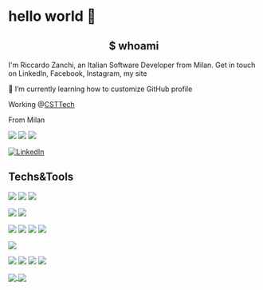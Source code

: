 # hello world 👋

<h2 align="center"> $ whoami</h2>

I'm Riccardo Zanchi, an Italian Software Developer from Milan. Get in touch on LinkedIn, Facebook, Instagram, my site

🌱 I’m currently learning how to customize GitHub profile

Working @<a href="https://www.csttech.it/">CSTTech</a>


From Milan


<img src="https://img.shields.io/badge/-linkedin-informational?style=for-thebadge&logo=linkedin" />
<img src="https://img.shields.io/badge/-facebook-informational?style=for-thebadge&logo=facebook&logoColor=white&color=3b5998" />
<img src="https://img.shields.io/badge/-instagram-informational?style=for-thebadge&logo=instagram&logoColor=white&color=C13584" />

[![LinkedIn][3.2]][3]

[3.2]: https://docs.google.com/viewer?url=https%3A%2F%2Fsimpleicons.org%2Ficons%2Flinkedin.svg


[3]: https://linkedin.com

## Techs&Tools
<!-- Operating Systems -->
![](https://img.shields.io/badge/OS-Win10-informational?style=plastic&logo=microsoft)
![](https://img.shields.io/badge/OS-10.11%20El%20Capitain-informational?style=plastic&logo=Apple&logoColor=white)
![](https://img.shields.io/badge/OS-Debian-informational?style=plastic&logo=Debian)

<!-- Editors -->
![](https://img.shields.io/badge/Editor-IntelliJ%20IDEA-blueviolet?style=plastic&logo=IntelliJ%20IDEA)
![](https://img.shields.io/badge/Editor-VSCode-blueviolet?style=plastic&logo=visual%20studio%20code)

<!-- Programming Languages -->
![](https://img.shields.io/badge/Code-Java-9cf?style=plastic&logo=Java&logoColor=white)
![](https://img.shields.io/badge/Code-JavaScript-9cf?style=plastic&logo=JavaScript&logoColor=white)
![](https://img.shields.io/badge/Code-TypeScript-9cf?style=plastic&logo=TypeScript)
![](https://img.shields.io/badge/Code-Angular-9cf?style=plastic&logo=angular)

<!-- Shells -->
![](https://img.shields.io/badge/Shell-Bash-success?style=plastic&logo=gnu%20bash&logoColor=white)

<!-- Databases -->
![](https://img.shields.io/badge/DB-Oracle-important?style=plastic&logo=oracle)
![](https://img.shields.io/badge/DB-MySQL-important?style=plastic&logo=mysql&logoColor=white)
![](https://img.shields.io/badge/DB-PostgreSQL-important?style=plastic&logo=PostgreSQL)
![](https://img.shields.io/badge/DB-MSSQL-important?style=plastic&logo=microsoft%20sql%20server)


<a href="https://github.com/zankyr/zankyr">
  <img align="center" src="https://github-readme-stats.vercel.app/api?username=zankyr&show_icons=true&hide=issues,contribs&theme=synthwave&line_heigt=100" />
</a>

<a href="https://github.com/zankyr/zankyr">
  <img align="center" src="https://github-readme-stats.vercel.app/api/top-langs/?username=zankyr&hide=html,css&theme=synthwave" />
</a>


<!-- Resources -->
<!-- Badges:  https://shields.io/ -->
<!-- Icons: https://simpleicons.org/ -->
<!-- GitHub Stats: https://github.com/anuraghazra/github-readme-stats -->
<!-- Emojis Cheatsheet: https://www.webfx.com/tools/emoji-cheat-sheet/ -->
<!-- Emojis: https://emojipedia.org/emoji/ -->
<!-- HTML Emojis: https://www.fileformat.info/index.htm -->
<!-- Shields: https://shields.io/ -->
<!-- Awesome GitHub Profile README: https://github.com/abhisheknaiidu/awesome-github-profile-readme -->
<!-- Awesome GitHub Profile README: https://github.com/MartinHeinz-->
<!-- Awesome GitHub Profile README: https://zzetao.github.io/awesome-github-profile/ -->

<!--
**zankyr/zankyr** is a ✨ _special_ ✨ repository because its `README.md` (this file) appears on your GitHub profile.

Here are some ideas to get you started:

- 🔭 I’m currently working on ...
- 🌱 I’m currently learning ...
- 💬 Ask me about ...
- 📫 How to reach me: ...
- ⚡ Fun fact: ...
-->
